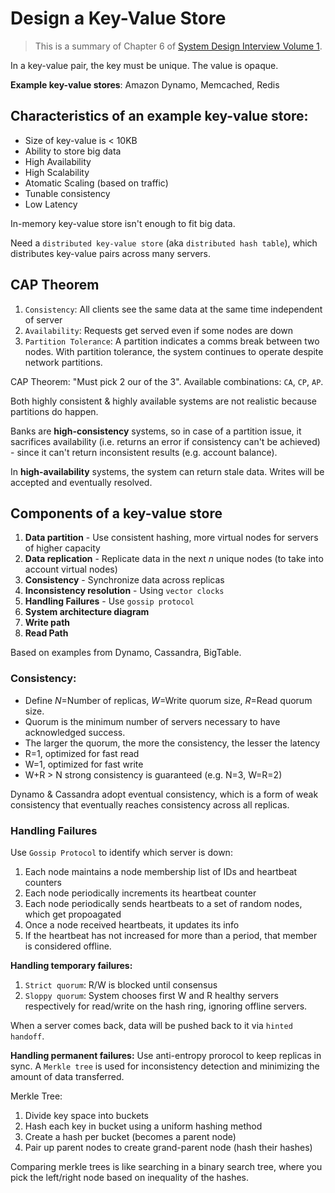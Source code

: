 # Design a Key-Value Store

> This is a summary of Chapter 6 of [System Design Interview Volume 1](https://www.amazon.com/System-Design-Interview-insiders-Second/dp/B08CMF2CQF/).

In a key-value pair, the key must be unique. The value is opaque.

**Example key-value stores**: Amazon Dynamo, Memcached, Redis

## Characteristics of an example key-value store:

- Size of key-value is < 10KB
- Ability to store big data
- High Availability
- High Scalability
- Atomatic Scaling (based on traffic)
- Tunable consistency
- Low Latency

In-memory key-value store isn't enough to fit big data. 

Need a `distributed key-value store` (aka `distributed hash table`), which distributes key-value pairs across many servers.

## CAP Theorem

1. `Consistency`: All clients see the same data at the same time independent of server
2. `Availability`: Requests get served even if some nodes are down
3. `Partition Tolerance`: A partition indicates a comms break between two nodes. With partition tolerance, the system continues to operate despite network partitions.

CAP Theorem: "Must pick 2 our of the 3". Available combinations: `CA`, `CP`, `AP`.

Both highly consistent & highly available systems are not realistic because partitions do happen.

Banks are **high-consistency** systems, so in case of a partition issue, it sacrifices availability (i.e. returns an error if consistency can't be achieved) - since it can't return inconsistent results (e.g. account balance).

In **high-availability** systems, the system can return stale data. Writes will be accepted and eventually resolved.

## Components of a key-value store

1. **Data partition** - Use consistent hashing, more virtual nodes for servers of higher capacity
2. **Data replication** - Replicate data in the next $n$ unique nodes (to take into account virtual nodes)
3. **Consistency** - Synchronize data across replicas
4. **Inconsistency resolution** - Using `vector clocks`
5. **Handling Failures** - Use `gossip protocol` 
6. **System architecture diagram**
7. **Write path**
8. **Read Path**

Based on examples from Dynamo, Cassandra, BigTable.

### Consistency:
- Define $N$=Number of replicas, $W$=Write quorum size, $R$=Read quorum size. 
- Quorum is the minimum number of servers necessary to have acknowledged success. 
- The larger the quorum, the more the consistency, the lesser the latency
- R=1, optimized for fast read
- W=1, optimized for fast write
- W+R > N strong consistency is guaranteed (e.g. N=3, W=R=2)
  
Dynamo & Cassandra adopt eventual consistency, which is a form of weak consistency that eventually reaches consistency across all replicas.

### Handling Failures

Use `Gossip Protocol` to identify which server is down:
1. Each node maintains a node membership list of IDs and heartbeat counters
2. Each node periodically increments its heartbeat counter
3. Each node periodically sends heartbeats to a set of random nodes, which get propoagated
4. Once a node received heartbeats, it updates its info
5. If the heartbeat has not increased for more than a period, that member is considered offline.

**Handling temporary failures:**
1. `Strict quorum`: R/W is blocked until consensus
2. `Sloppy quorum`: System chooses first W and R healthy servers respectively for read/write on the hash ring, ignoring offline servers.

When a server comes back, data will be pushed back to it via `hinted handoff`.

**Handling permanent failures:**
Use anti-entropy prorocol to keep replicas in sync. A `Merkle tree` is used for inconsistency detection and minimizing the amount of data transferred.

Merkle Tree: 
1. Divide key space into buckets
2. Hash each key in bucket using a uniform hashing method
3. Create a hash per bucket (becomes a parent node)
4. Pair up parent nodes to create grand-parent node (hash their hashes)

Comparing merkle trees is like searching in a binary search tree, where you pick the left/right node based on inequality of the hashes.



